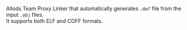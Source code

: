 Allods Team Proxy Linker that automatically generates `.def` file from the input `.obj` files.  
It supports both ELF and COFF formats.
